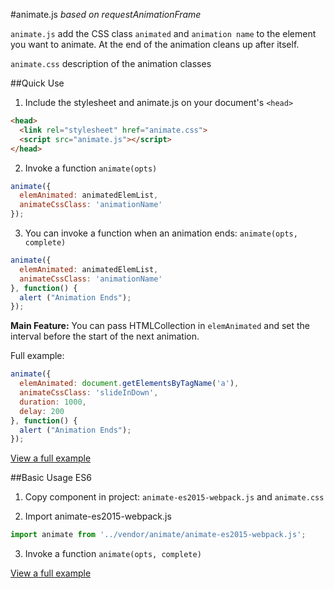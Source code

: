 #animate.js
*based on requestAnimationFrame*

`animate.js` add the CSS class `animated` and `animation name` to the element you want to animate. At the end of the animation cleans up after itself.

`animate.css` description of the animation classes

##Quick Use
1. Include the stylesheet and animate.js on your document's `<head>`

  ```html
  <head>
    <link rel="stylesheet" href="animate.css">
    <script src="animate.js"></script>
  </head>
  ```
2. Invoke a function `animate(opts)`

  ```javascript
  animate({
    elemAnimated: animatedElemList,
    animateCssClass: 'animationName'
  });
  ```
3. You can invoke a function when an animation ends: `animate(opts, complete)`

  ```javascript
  animate({
    elemAnimated: animatedElemList,
    animateCssClass: 'animationName'
  }, function() {
    alert ("Animation Ends");
  });
  ```

**Main Feature:** You can pass HTMLCollection in `elemAnimated` and set the interval before the start of the next animation.

Full example:

```javascript
animate({
  elemAnimated: document.getElementsByTagName('a'),
  animateCssClass: 'slideInDown',
  duration: 1000,
  delay: 200
}, function() {
  alert ("Animation Ends");
});
```

[View a full example](https://plnkr.co/edit/wk7o4wzyVpRC1VGSLmyf?p=preview)

##Basic Usage ES6
1. Copy component in project: `animate-es2015-webpack.js` and `animate.css`

2. Import animate-es2015-webpack.js

  ```javascript
  import animate from '../vendor/animate/animate-es2015-webpack.js';
  ```

3. Invoke a function `animate(opts, complete)`
 
[View a full example](https://github.com/lifebits/lifebits.ru/blob/master/src/ui/mainNav/mainNav-mobile.js)
